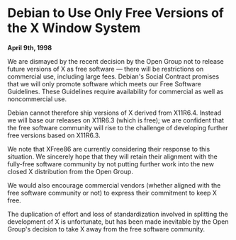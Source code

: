 
Debian to Use Only Free Versions of the X Window System
=======================================================


**April 9th, 1998**


We are dismayed by the recent decision by the Open Group not to
release future versions of X as free software — there will be
restrictions on commercial use, including large fees.
Debian's Social Contract promises that we will only promote software
which meets our Free Software Guidelines. These Guidelines require
availability for commercial as well as noncommercial use.


Debian cannot therefore ship versions of X derived from X11R6.4.
Instead we will base our releases on X11R6.3 (which is free);
we are confident that the free software community will rise to the
challenge of developing further free versions based on X11R6.3.


We note that XFree86 are currently considering their response to this
situation. We sincerely hope that they will retain their alignment
with the fully-free software community by not putting further work
into the new closed X distribution from the Open Group.


We would also encourage commercial vendors (whether aligned with the
free software community or not) to express their commitment to keep X
free.


The duplication of effort and loss of standardization involved in
splitting the development of X is unfortunate, but has been made
inevitable by the Open Group's decision to take X away from the free
software community.



